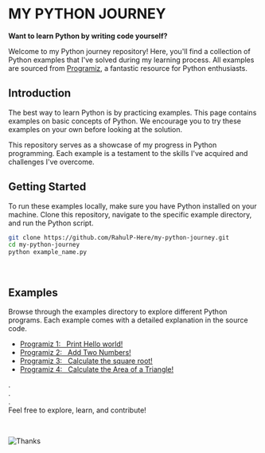 # MY PYTHON JOURNEY

__Want to learn Python by writing code yourself?__

Welcome to my Python journey repository! Here, you'll find a collection of Python examples that I've solved during my learning process. All examples are sourced from [Programiz](https://www.programiz.com/python-programming/examples), a fantastic resource for Python enthusiasts.


## Introduction
The best way to learn Python is by practicing examples. This page contains examples on basic concepts of Python. We encourage you to try these examples on your own before looking at the solution.

This repository serves as a showcase of my progress in Python programming. Each example is a testament to the skills I've acquired and challenges I've overcome.

## Getting Started
To run these examples locally, make sure you have Python installed on your machine. Clone this repository, navigate to the specific example directory, and run the Python script.

```bash
git clone https://github.com/RahulP-Here/my-python-journey.git
cd my-python-journey
python example_name.py
```

<br>

## Examples
Browse through the examples directory to explore different Python programs. Each example comes with a detailed explanation in the source code.

- [Programiz 1: &nbsp; Print Hello world!](./programiz_1.py)
- [Programiz 2: &nbsp; Add Two Numbers!](./programiz_2.py)
- [Programiz 3: &nbsp; Calculate the square root!](./programiz_3.py)
- [Programiz 4: &nbsp; Calculate the Area of a Triangle!](./programiz_4.py)


.  
.  
.  
Feel free to explore, learn, and contribute!

<br>

![Thanks](https://img.shields.io/badge/Thank%20%20You-8A2BE2)
